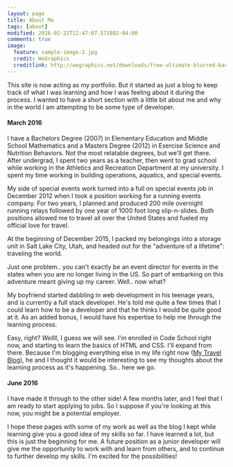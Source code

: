 ```yaml
---
layout: page
title: About Me
tags: [about]
modified: 2016-02-22T12:47:07.573882-04:00
comments: true
image:
  feature: sample-image-2.jpg
  credit: WeGraphics
  creditlink: http://wegraphics.net/downloads/free-ultimate-blurred-background-pack/
---
```


This site is now acting as my portfolio. But it started as just a blog to keep track of what I was learning and how I was feeling about it during the process. I wanted to have a short section with a little bit about me and why in the world I am attempting to be some type of developer. 

#### March 2016
 
I have a Bachelors Degree (2007) in Elementary Education and Middle School Mathematics and a Masters Degree (2012) in Exercise Science and Nutrition Behaviors. Not the most relatable degrees, but we'll get there. After undergrad, I spent two years as a teacher, then went to grad school while working in the Athletics and Recreation Department at my university. I spent my time working in building operations, aquatics, and special events.  

My side of special events work turned into a full on special events job in December 2012 when I took a position working for a running events company. For two years, I planned and produced 200 mile overnight running relays followed by one year of 1000 foot long slip-n-slides. Both positions allowed me to travel all over the United States and fueled my official love for travel.  

At the beginning of December 2015, I packed my belongings into a storage unit in Salt Lake City, Utah, and headed out for the "adventure of a lifetime": traveling the world.  

Just one problem.. you can't exactly be an event director for events in the states when you are no longer living in the US. So part of embarking on this adventure meant giving up my career. Well.. now what?  

My boyfriend started dabbling in web development in his teenage years, and is currently a full stack developer. He's told me quite a few times that I could learn how to be a developer and that he thinks I would be quite good at it. As an added bonus, I would have his expertise to help me through the learning process.  

Easy, right? _Wellll_, I guess we will see. I'm enrolled in Code School right now, and starting to learn the basics of HTML and CSS. I'll expand from there. Because I'm blogging everything else in my life right now ([My Travel Blog](http://meredal.wordpress.com)), he and I thought it would be interesting to see my thoughts about the learning process as it's happening. So.. here we go.

#### June 2016

I have made it through to the other side! A few months later, and I feel that I am ready to start applying to jobs. So I suppose if you're looking at this now, you might be a potential employer. 

I hope these pages with some of my work as well as the blog I kept while learning give you a good idea of my skills so far. I have learned a lot, but this is just the beginning for me. A future position as a junior developer will give me the opportunity to work with and learn from others, and to continue to further develop my skills. I'm excited for the possibilities! 
